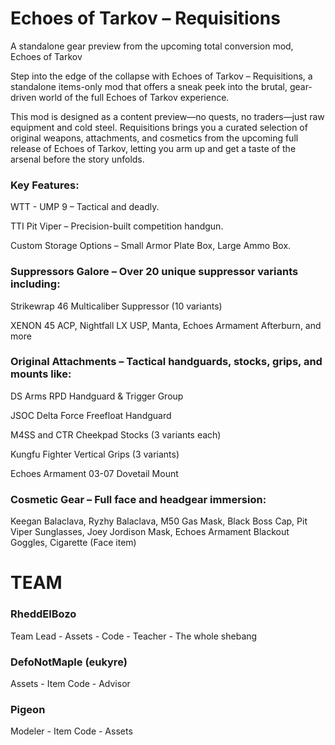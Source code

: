 # Echoes of Tarkov – Requisitions
 A standalone gear preview from the upcoming total conversion mod, Echoes of Tarkov

Step into the edge of the collapse with Echoes of Tarkov – Requisitions, a standalone items-only mod that offers a sneak peek into the brutal, gear-driven world of the full Echoes of Tarkov experience.

This mod is designed as a content preview—no quests, no traders—just raw equipment and cold steel. Requisitions brings you a curated selection of original weapons, attachments, and cosmetics from the upcoming full release of Echoes of Tarkov, letting you arm up and get a taste of the arsenal before the story unfolds.


### Key Features:

WTT - UMP 9 – Tactical and deadly.

TTI Pit Viper – Precision-built competition handgun.

Custom Storage Options – Small Armor Plate Box, Large Ammo Box.



### Suppressors Galore – Over 20 unique suppressor variants including:

Strikewrap 46 Multicaliber Suppressor (10 variants)

XENON 45 ACP, Nightfall LX USP, Manta, Echoes Armament Afterburn, and more



### Original Attachments – Tactical handguards, stocks, grips, and mounts like:

DS Arms RPD Handguard & Trigger Group

JSOC Delta Force Freefloat Handguard

M4SS and CTR Cheekpad Stocks (3 variants each)

Kungfu Fighter Vertical Grips (3 variants)

Echoes Armament 03-07 Dovetail Mount



### Cosmetic Gear – Full face and headgear immersion:

Keegan Balaclava, Ryzhy Balaclava, M50 Gas Mask, Black Boss Cap, Pit Viper Sunglasses, Joey Jordison Mask, Echoes Armament Blackout Goggles, Cigarette (Face item)

# TEAM
### RheddElBozo
Team Lead - Assets - Code - Teacher - The whole shebang

### DefoNotMaple (eukyre)
Assets - Item Code - Advisor

### Pigeon
Modeler - Item Code - Assets
